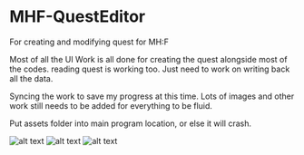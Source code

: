 # MHF-QuestEditor
For creating and modifying quest for MH:F

Most of all the UI Work is all done for creating the quest alongside most of the codes. 
reading quest is working too.
Just need to work on writing back all the data.

Syncing the work to save my progress at this time.
Lots of images and other work still needs to be added for everything to be fluid.

Put assets folder into main program location, or else it will crash.

![alt text](https://s3.yuvi.app/GamePreservation/MonsterHunterFrontier/GitHub/mg-qe1.png "")
![alt text](https://s3.yuvi.app/GamePreservation/MonsterHunterFrontier/GitHub/mg-qe2.png "")
![alt text](https://s3.yuvi.app/GamePreservation/MonsterHunterFrontier/GitHub/mg-qe3.png "")
